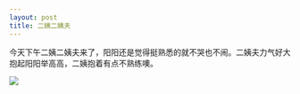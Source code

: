 ```yaml
---
layout: post
title: 二姨二姨夫
---
```


今天下午二姨二姨夫来了，阳阳还是觉得挺熟悉的就不哭也不闹。二姨夫力气好大抱起阳阳举高高，二姨抱着有点不熟练噢。

![](https://raw.githubusercontent.com/initlove/initlove.github.io/master/images/2016-07-17-123456.jpg)

